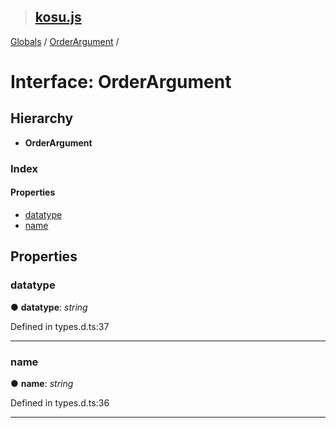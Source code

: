 > ## [kosu.js](../README.md)

[Globals](../globals.md) / [OrderArgument](orderargument.md) /

# Interface: OrderArgument

## Hierarchy

-   **OrderArgument**

### Index

#### Properties

-   [datatype](orderargument.md#datatype)
-   [name](orderargument.md#name)

## Properties

### datatype

● **datatype**: _string_

Defined in types.d.ts:37

---

### name

● **name**: _string_

Defined in types.d.ts:36

---
